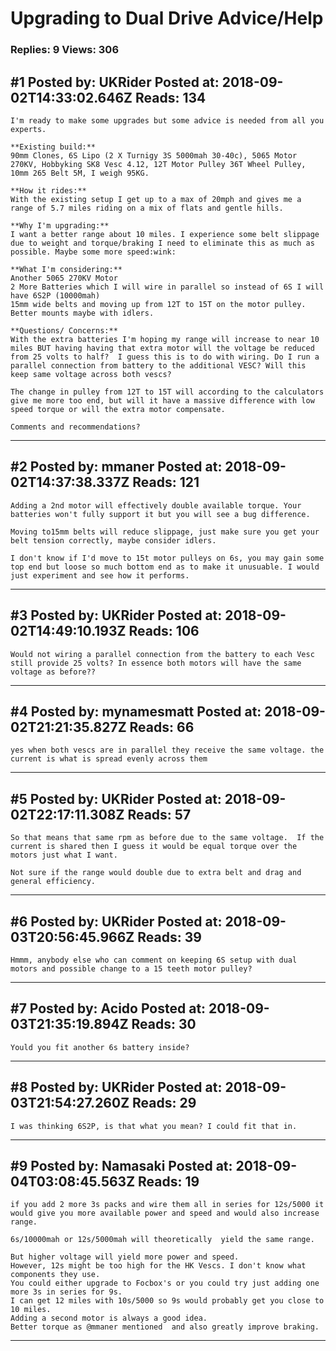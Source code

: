 # Upgrading to Dual Drive Advice/Help

### Replies: 9 Views: 306

## \#1 Posted by: UKRider Posted at: 2018-09-02T14:33:02.646Z Reads: 134

```
I'm ready to make some upgrades but some advice is needed from all you experts.

**Existing build:**
90mm Clones, 6S Lipo (2 X Turnigy 3S 5000mah 30-40c), 5065 Motor 270KV, Hobbyking SK8 Vesc 4.12, 12T Motor Pulley 36T Wheel Pulley, 10mm 265 Belt 5M, I weigh 95KG.

**How it rides:**
With the existing setup I get up to a max of 20mph and gives me a range of 5.7 miles riding on a mix of flats and gentle hills.

**Why I'm upgrading:**
I want a better range about 10 miles. I experience some belt slippage due to weight and torque/braking I need to eliminate this as much as possible. Maybe some more speed:wink:

**What I'm considering:**
Another 5065 270KV Motor
2 More Batteries which I will wire in parallel so instead of 6S I will have 6S2P (10000mah)
15mm wide belts and moving up from 12T to 15T on the motor pulley.
Better mounts maybe with idlers.

**Questions/ Concerns:**
With the extra batteries I'm hoping my range will increase to near 10 miles BUT having having that extra motor will the voltage be reduced from 25 volts to half?  I guess this is to do with wiring. Do I run a parallel connection from battery to the additional VESC? Will this keep same voltage across both vescs?

The change in pulley from 12T to 15T will according to the calculators give me more too end, but will it have a massive difference with low speed torque or will the extra motor compensate.

Comments and recommendations?
```

---
## \#2 Posted by: mmaner Posted at: 2018-09-02T14:37:38.337Z Reads: 121

```
Adding a 2nd motor will effectively double available torque. Your batteries won't fully support it but you will see a bug difference. 

Moving to15mm belts will reduce slippage, just make sure you get your belt tension correctly, maybe consider idlers. 

I don't know if I'd move to 15t motor pulleys on 6s, you may gain some top end but loose so much bottom end as to make it unusuable. I would just experiment and see how it performs.
```

---
## \#3 Posted by: UKRider Posted at: 2018-09-02T14:49:10.193Z Reads: 106

```
Would not wiring a parallel connection from the battery to each Vesc still provide 25 volts? In essence both motors will have the same voltage as before??
```

---
## \#4 Posted by: mynamesmatt Posted at: 2018-09-02T21:21:35.827Z Reads: 66

```
yes when both vescs are in parallel they receive the same voltage. the current is what is spread evenly across them
```

---
## \#5 Posted by: UKRider Posted at: 2018-09-02T22:17:11.308Z Reads: 57

```
So that means that same rpm as before due to the same voltage.  If the current is shared then I guess it would be equal torque over the motors just what I want.

Not sure if the range would double due to extra belt and drag and general efficiency.
```

---
## \#6 Posted by: UKRider Posted at: 2018-09-03T20:56:45.966Z Reads: 39

```
Hmmm, anybody else who can comment on keeping 6S setup with dual motors and possible change to a 15 teeth motor pulley?
```

---
## \#7 Posted by: Acido Posted at: 2018-09-03T21:35:19.894Z Reads: 30

```
Yould you fit another 6s battery inside?
```

---
## \#8 Posted by: UKRider Posted at: 2018-09-03T21:54:27.260Z Reads: 29

```
I was thinking 6S2P, is that what you mean? I could fit that in.
```

---
## \#9 Posted by: Namasaki Posted at: 2018-09-04T03:08:45.563Z Reads: 19

```
if you add 2 more 3s packs and wire them all in series for 12s/5000 it would give you more available power and speed and would also increase range.

6s/10000mah or 12s/5000mah will theoretically  yield the same range.

But higher voltage will yield more power and speed.
However, 12s might be too high for the HK Vescs. I don't know what components they use.
You could either upgrade to Focbox's or you could try just adding one more 3s in series for 9s.
I can get 12 miles with 10s/5000 so 9s would probably get you close to 10 miles.
Adding a second motor is always a good idea.
Better torque as @mmaner mentioned  and also greatly improve braking.
```

---
